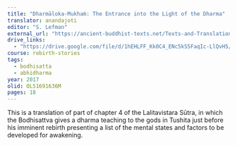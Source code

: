 ```yaml
---
title: "Dharmāloka-Mukhaṁ: The Entrance into the Light of the Dharma"
translator: anandajoti
editor: "S. Lefman"
external_url: "https://ancient-buddhist-texts.net/Texts-and-Translations/Short-Pieces-in-Sanskrit/Dharmaloka-Mukham.htm"
drive_links:
  - "https://drive.google.com/file/d/1hEHLFF_Kk0C4_ENc5kS5FaqIc-LlQvH5/view?usp=drive_link"
course: rebirth-stories
tags:
  - bodhisatta
  - abhidharma
year: 2017
olid: OL51691636M
pages: 18
---
```


This is a translation of part of chapter 4 of the Lalitavistara Sūtra, in which the Bodhisattva gives a dharma teaching to the gods in Tushita just before his imminent rebirth presenting a list of the mental states and factors to be developed for awakening.
